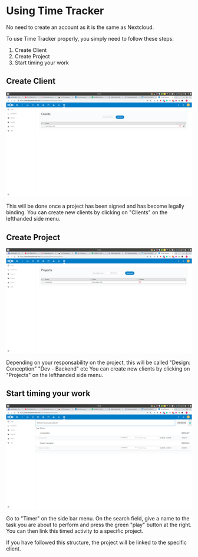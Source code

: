 <!-- TITLE: Time Tracker -->
<!-- SUBTITLE: A quick summary of Time Tracker -->

# Using Time Tracker

No need to create an account as it is the same as Nextcloud.

To use Time Tracker properly, you simply need to follow these steps:

1) Create Client
2) Create Project
3) Start timing your work


## Create Client

![Screenshot From 2019 06 11 12 16 36](/uploads/screenshot-from-2019-06-11-12-16-36.png "Screenshot From 2019 06 11 12 16 36")

This will be done once a project has been signed and has become legally binding.
You can create new clients by clicking on "Clients" on the lefthanded side menu.

## Create Project

![Create Project](/uploads/guy-pic-uploads/create-project.png "Create Project")

Depending on your responsability on the project, this will be called "Design: Conception" "Dev - Backend"  etc
You can create new clients by clicking on "Projects" on the lefthanded side menu.

## Start timing your work

![Start Timing](/uploads/guy-pic-uploads/start-timing.png "Start Timing")

Go to "Timer" on the side bar menu. On the search field, give a name to the task you are about to perform and press the green "play" button at the right.
You can then link this timed activity to a specific project.

If you have followed this structure, the project will be linked to the specific client.
